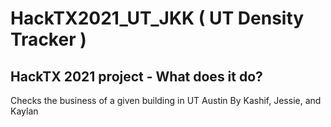 # HackTX2021_UT_JKK ( UT Density Tracker )
## HackTX 2021 project - What does it do?

Checks the business of a given building in UT Austin
By Kashif, Jessie, and Kaylan
